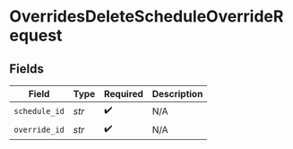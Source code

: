 # OverridesDeleteScheduleOverrideRequest


## Fields

| Field              | Type               | Required           | Description        |
| ------------------ | ------------------ | ------------------ | ------------------ |
| `schedule_id`      | *str*              | :heavy_check_mark: | N/A                |
| `override_id`      | *str*              | :heavy_check_mark: | N/A                |
